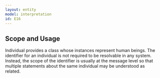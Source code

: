 ```yaml
---
layout: entity
model: interpretation
id: E16
---
```


Scope and Usage
-----------------

Individual provides a class whose instances represent human beings.  The identifier for an individual is not required to be resolvable in any system.  Instead, the scope of the identifier is usually at the message level so that multiple statements about the same individual may be understood as related.
